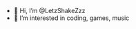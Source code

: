 - 👋 Hi, I’m @LetzShakeZzz
- 👀 I’m interested in coding, games, music
  
<!---
LetzShakeZzz/LetzShakeZzz is a ✨ special ✨ repository because its `README.md` (this file) appears on your GitHub profile.
You can click the Preview link to take a look at your changes.
--->
